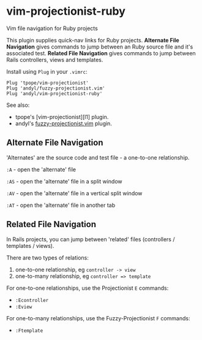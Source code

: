 # vim-projectionist-ruby

Vim file navigation for Ruby projects 

This plugin supplies quick-nav links for Ruby projects.  **Alternate File
Navigation** gives commands to jump between an Ruby source file and it's
associated test.  **Related File Navigation** gives commands to jump between
Rails controllers, views and templates.

Install using `Plug` in your `.vimrc`:

    Plug 'tpope/vim-projectionist'
    Plug 'andyl/fuzzy-projectionist.vim'
    Plug 'andyl/vim-projectionist-ruby'

See also:
- tpope's [vim-projectionist][l1] plugin.  
- andyl's [fuzzy-projectionist.vim][l2] plugin.

## Alternate File Navigation

'Alternates' are the source code and test file - a one-to-one relationship.

`:A` - open the 'alternate' file

`:AS` - open the 'alternate' file in a split window

`:AV` - open the 'alternate' file in a vertical split window

`:AT` - open the 'alternate' file in another tab

## Related File Navigation

In Rails projects, you can jump between 'related' files (controllers /
templates / views).

There are two types of relations:
1) one-to-one relationship, eg `controller -> view`
2) one-to-many relationship, eg `controller => template`

For one-to-one relationships, use the Projectionist `E` commands:

- `:Econtroller`
- `:Eview`

For one-to-many relationships, use the Fuzzy-Projectionist `F` commands:

- `:Ftemplate`

[l2]: https://github.com/tpope/vim-projectionist
[l3]: https://github.com/andyl/fuzzy-projectionist.vim
